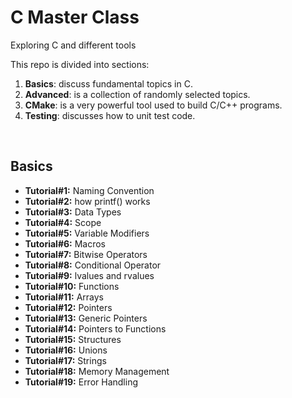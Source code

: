 # C Master Class #

Exploring C and different tools

This repo is divided into sections:

1. **Basics**: discuss fundamental topics in C.
2. **Advanced**: is a collection of randomly selected topics.
3. **CMake**: is a very powerful tool used to build C/C++ programs.
4. **Testing**: discusses how to unit test code.

<br/>

## Basics ##

- **Tutorial#1:** Naming Convention
- **Tutorial#2:** how printf() works
- **Tutorial#3:** Data Types
- **Tutorial#4:** Scope
- **Tutorial#5:** Variable Modifiers
- **Tutorial#6:** Macros
- **Tutorial#7:** Bitwise Operators
- **Tutorial#8:** Conditional Operator
- **Tutorial#9:** lvalues and rvalues
- **Tutorial#10:** Functions
- **Tutorial#11:** Arrays
- **Tutorial#12:** Pointers
- **Tutorial#13:** Generic Pointers
- **Tutorial#14:** Pointers to Functions
- **Tutorial#15:** Structures
- **Tutorial#16:** Unions
- **Tutorial#17:** Strings
- **Tutorial#18:** Memory Management
- **Tutorial#19:** Error Handling
